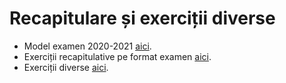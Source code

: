 # Recapitulare și exerciții diverse

- Model examen 2020-2021 [aici](examen.md).
- Exerciții recapitulative pe format examen [aici](recap.md).
- Exerciții diverse [aici](recap.md).